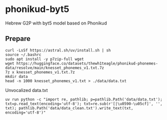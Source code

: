 # phonikud-byt5

Hebrew G2P with byt5 model based on Phonikud

## Prepare

```console
curl -LsSf https://astral.sh/uv/install.sh | sh
source ~/.bashrc
sudo apt install -y p7zip-full wget
wget https://huggingface.co/datasets/thewh1teagle/phonikud-phonemes-data/resolve/main/knesset_phonemes_v1.txt.7z
7z x knesset_phonemes_v1.txt.7z
mkdir data
head -n 1000 knesset_phonemes_v1.txt > ./data/data.txt
```

Unvocalized data.txt

```console
uv run python -c "import re, pathlib; p=pathlib.Path('data/data.txt'); txt=p.read_text(encoding='utf-8'); txt=re.sub(r'[|\u0590-\u05cf]', '', txt); pathlib.Path('data/data_clean.txt').write_text(txt, encoding='utf-8')"
```